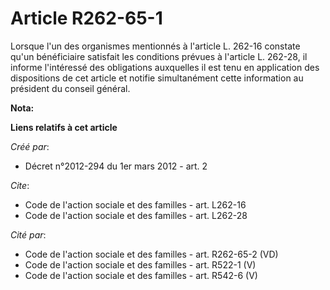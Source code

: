 # Article R262-65-1

Lorsque l'un des organismes mentionnés à l'article L. 262-16 constate qu'un bénéficiaire satisfait les conditions prévues à
l'article L. 262-28, il informe l'intéressé des obligations auxquelles il est tenu en application des dispositions de cet
article et notifie simultanément cette information au président du conseil général.

**Nota:**



**Liens relatifs à cet article**

_Créé par_:

  - Décret n°2012-294 du 1er mars 2012 - art. 2

_Cite_:

  - Code de l'action sociale et des familles - art. L262-16
  - Code de l'action sociale et des familles - art. L262-28

_Cité par_:

  - Code de l'action sociale et des familles - art. R262-65-2 (VD)
  - Code de l'action sociale et des familles - art. R522-1 (V)
  - Code de l'action sociale et des familles - art. R542-6 (V)

